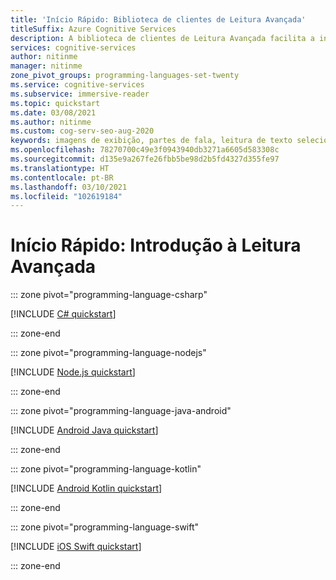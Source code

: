 ```yaml
---
title: 'Início Rápido: Biblioteca de clientes de Leitura Avançada'
titleSuffix: Azure Cognitive Services
description: A biblioteca de clientes de Leitura Avançada facilita a integração do serviço Leitura Avançada aos seus aplicativos Web para aprimorar a compreensão da leitura. Neste guia de início rápido, você aprenderá a usar a Leitura Avançada para seleção de texto, reconhecimento de partes de fala, leitura do texto selecionado em voz alta, tradução e muito mais.
services: cognitive-services
author: nitinme
manager: nitinme
zone_pivot_groups: programming-languages-set-twenty
ms.service: cognitive-services
ms.subservice: immersive-reader
ms.topic: quickstart
ms.date: 03/08/2021
ms.author: nitinme
ms.custom: cog-serv-seo-aug-2020
keywords: imagens de exibição, partes de fala, leitura de texto selecionado, tradução de palavras, compreensão da leitura
ms.openlocfilehash: 78270700c49e3f0943940db3271a6605d583308c
ms.sourcegitcommit: d135e9a267fe26fbb5be98d2b5fd4327d355fe97
ms.translationtype: HT
ms.contentlocale: pt-BR
ms.lasthandoff: 03/10/2021
ms.locfileid: "102619184"
---
```

# <a name="quickstart-get-started-with-immersive-reader"></a>Início Rápido: Introdução à Leitura Avançada

::: zone pivot="programming-language-csharp"

[!INCLUDE [C# quickstart](../includes/quickstarts/immersive-reader-client-library-csharp.md)]

::: zone-end

::: zone pivot="programming-language-nodejs"

[!INCLUDE [Node.js quickstart](../includes/quickstarts/immersive-reader-client-library-nodejs.md)]

::: zone-end

::: zone pivot="programming-language-java-android"

[!INCLUDE [Android Java quickstart](../includes/quickstarts/immersive-reader-client-library-java-android.md)]

::: zone-end

::: zone pivot="programming-language-kotlin"

[!INCLUDE [Android Kotlin quickstart](../includes/quickstarts/immersive-reader-client-library-kotlin.md)]

::: zone-end

::: zone pivot="programming-language-swift"

[!INCLUDE [iOS Swift quickstart](../includes/quickstarts/immersive-reader-client-library-swift.md)]

::: zone-end
